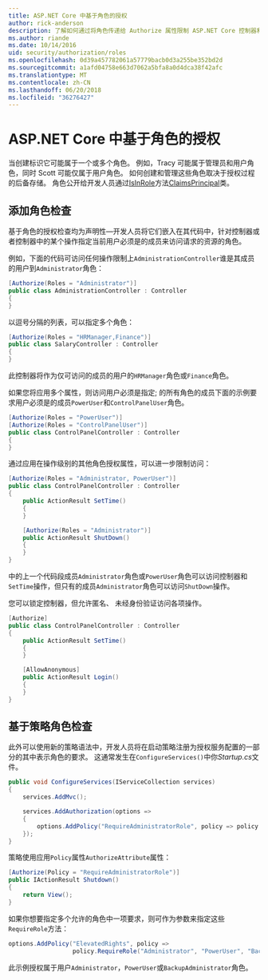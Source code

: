 ```yaml
---
title: ASP.NET Core 中基于角色的授权
author: rick-anderson
description: 了解如何通过将角色传递给 Authorize 属性限制 ASP.NET Core 控制器和操作访问。
ms.author: riande
ms.date: 10/14/2016
uid: security/authorization/roles
ms.openlocfilehash: 0d39a457782061a57779bacb0d3a255be352bd2d
ms.sourcegitcommit: a1afd04758e663d7062a5bfa8a0d4dca38f42afc
ms.translationtype: MT
ms.contentlocale: zh-CN
ms.lasthandoff: 06/20/2018
ms.locfileid: "36276427"
---
```

# <a name="role-based-authorization-in-aspnet-core"></a>ASP.NET Core 中基于角色的授权

<a name="security-authorization-role-based"></a>

当创建标识它可能属于一个或多个角色。 例如，Tracy 可能属于管理员和用户角色，同时 Scott 可能仅属于用户角色。 如何创建和管理这些角色取决于授权过程的后备存储。 角色公开给开发人员通过[IsInRole](/dotnet/api/system.security.principal.genericprincipal.isinrole)方法[ClaimsPrincipal](/dotnet/api/system.security.claims.claimsprincipal)类。

## <a name="adding-role-checks"></a>添加角色检查

基于角色的授权检查均为声明性&mdash;开发人员将它们嵌入在其代码中，针对控制器或者控制器中的某个操作指定当前用户必须是的成员来访问请求的资源的角色。

例如，下面的代码可访问任何操作限制上`AdministrationController`谁是其成员的用户到`Administrator`角色：

```csharp
[Authorize(Roles = "Administrator")]
public class AdministrationController : Controller
{
}
```

以逗号分隔的列表，可以指定多个角色：

```csharp
[Authorize(Roles = "HRManager,Finance")]
public class SalaryController : Controller
{
}
```

此控制器将作为仅可访问的成员的用户的`HRManager`角色或`Finance`角色。

如果您将应用多个属性，则访问用户必须是指定; 的所有角色的成员下面的示例要求用户必须是的成员`PowerUser`和`ControlPanelUser`角色。

```csharp
[Authorize(Roles = "PowerUser")]
[Authorize(Roles = "ControlPanelUser")]
public class ControlPanelController : Controller
{
}
```

通过应用在操作级别的其他角色授权属性，可以进一步限制访问：

```csharp
[Authorize(Roles = "Administrator, PowerUser")]
public class ControlPanelController : Controller
{
    public ActionResult SetTime()
    {
    }

    [Authorize(Roles = "Administrator")]
    public ActionResult ShutDown()
    {
    }
}
```

中的上一个代码段成员`Administrator`角色或`PowerUser`角色可以访问控制器和`SetTime`操作，但只有的成员`Administrator`角色可以访问`ShutDown`操作。

您可以锁定控制器，但允许匿名、 未经身份验证访问各项操作。

```csharp
[Authorize]
public class ControlPanelController : Controller
{
    public ActionResult SetTime()
    {
    }

    [AllowAnonymous]
    public ActionResult Login()
    {
    }
}
```

<a name="security-authorization-role-policy"></a>

## <a name="policy-based-role-checks"></a>基于策略角色检查

此外可以使用新的策略语法中，开发人员将在启动策略注册为授权服务配置的一部分的其中表示角色的要求。 这通常发生在`ConfigureServices()`中你*Startup.cs*文件。

```csharp
public void ConfigureServices(IServiceCollection services)
{
    services.AddMvc();

    services.AddAuthorization(options =>
    {
        options.AddPolicy("RequireAdministratorRole", policy => policy.RequireRole("Administrator"));
    });
}
```

策略使用应用`Policy`属性`AuthorizeAttribute`属性：

```csharp
[Authorize(Policy = "RequireAdministratorRole")]
public IActionResult Shutdown()
{
    return View();
}
```

如果你想要指定多个允许的角色中一项要求，则可作为参数来指定这些`RequireRole`方法：

```csharp
options.AddPolicy("ElevatedRights", policy =>
                  policy.RequireRole("Administrator", "PowerUser", "BackupAdministrator"));
```

此示例授权属于用户`Administrator`，`PowerUser`或`BackupAdministrator`角色。
